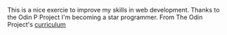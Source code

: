 This is a nice exercie to improve my skills in web development. Thanks to the Odin P Project I'm becoming a star programmer. From The Odin Project's [curriculum](http://www.theodinproject.com/courses/web-development-101/lessons/html-css)
